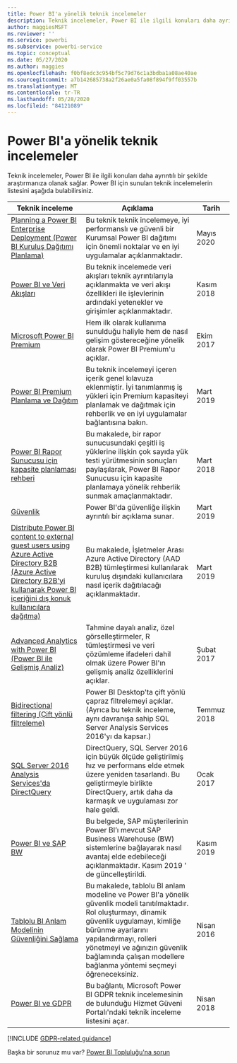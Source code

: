 ```yaml
---
title: Power BI'a yönelik teknik incelemeler
description: Teknik incelemeler, Power BI ile ilgili konuları daha ayrıntılı bir şekilde araştırmanıza olanak sağlar.
author: maggiesMSFT
ms.reviewer: ''
ms.service: powerbi
ms.subservice: powerbi-service
ms.topic: conceptual
ms.date: 05/27/2020
ms.author: maggies
ms.openlocfilehash: f0bf8edc3c954bf5c79d76c1a3bdba1a08ae40ae
ms.sourcegitcommit: a7b142685738a2f26ae0a5fa08f894f9ff03557b
ms.translationtype: MT
ms.contentlocale: tr-TR
ms.lasthandoff: 05/28/2020
ms.locfileid: "84121089"
---
```

# <a name="whitepapers-for-power-bi"></a>Power BI'a yönelik teknik incelemeler

Teknik incelemeler, Power BI ile ilgili konuları daha ayrıntılı bir şekilde araştırmanıza olanak sağlar. Power BI için sunulan teknik incelemelerin listesini aşağıda bulabilirsiniz.

| Teknik inceleme | Açıklama | Tarih |
| --- | --- | --- |
| [Planning a Power BI Enterprise Deployment (Power BI Kuruluş Dağıtımı Planlama)](https://aka.ms/PBIEnterpriseDeploymentWP) |Bu teknik teknik incelemeye, iyi performanslı ve güvenli bir Kurumsal Power BI dağıtımı için önemli noktalar ve en iyi uygulamalar açıklanmaktadır. | Mayıs 2020 |
| [Power BI ve Veri Akışları](https://go.microsoft.com/fwlink/?linkid=2034388&clcid=0x409)| Bu teknik incelemede veri akışları teknik ayrıntılarıyla açıklanmakta ve veri akışı özellikleri ile işlevlerinin ardındaki yetenekler ve girişimler açıklanmaktadır. | Kasım 2018 |
| [Microsoft Power BI Premium](https://aka.ms/pbipremiumwhitepaper) |Hem ilk olarak kullanıma sunulduğu haliyle hem de nasıl gelişim göstereceğine yönelik olarak Power BI Premium'u açıklar. | Ekim 2017 |
| [Power BI Premium Planlama ve Dağıtım](whitepaper-powerbi-premium-deployment.md)| Bu teknik incelemeyi içeren içerik genel kılavuza eklenmiştir. İyi tanımlanmış iş yükleri için Premium kapasiteyi planlamak ve dağıtmak için rehberlik ve en iyi uygulamalar bağlantısına bakın.| Mart 2019 |
| [Power BI Rapor Sunucusu için kapasite planlaması rehberi](../report-server/capacity-planning.md) |Bu makalede, bir rapor sunucusundaki çeşitli iş yüklerine ilişkin çok sayıda yük testi yürütmesinin sonuçları paylaşılarak, Power BI Rapor Sunucusu için kapasite planlamaya yönelik rehberlik sunmak amaçlanmaktadır. | Mart 2018 |
| [Güvenlik](../admin/service-admin-power-bi-security.md) |Power BI'da güvenliğe ilişkin ayrıntılı bir açıklama sunar. | Mart 2019 |
| [Distribute Power BI content to external guest users using Azure Active Directory B2B (Azure Active Directory B2B'yi kullanarak Power BI içeriğini dış konuk kullanıcılara dağıtma)](../guidance/whitepaper-azure-b2b-power-bi.md)|Bu makalede, İşletmeler Arası Azure Active Directory (AAD B2B) tümleştirmesi kullanılarak kuruluş dışındaki kullanıcılara nasıl içerik dağıtılacağı açıklanmaktadır.| Mart 2019 |
| [Advanced Analytics with Power BI (Power BI ile Gelişmiş Analiz)](https://info.microsoft.com/advanced-analytics-with-power-bi.html?Is=Website) |Tahmine dayalı analiz, özel görselleştirmeler, R tümleştirmesi ve veri çözümleme ifadeleri dahil olmak üzere Power BI'ın gelişmiş analiz özelliklerini açıklar. | Şubat 2017 |
| [Bidirectional filtering (Çift yönlü filtreleme)](../transform-model/desktop-bidirectional-filtering.md) |Power BI Desktop'ta çift yönlü çapraz filtrelemeyi açıklar. (Ayrıca bu teknik inceleme, aynı davranışa sahip SQL Server Analysis Services 2016'yı da kapsar.) | Temmuz 2018 |
| [SQL Server 2016 Analysis Services'da DirectQuery](https://blogs.msdn.microsoft.com/analysisservices/2017/04/06/directquery-in-sql-server-2016-analysis-services-whitepaper/) |DirectQuery, SQL Server 2016 için büyük ölçüde geliştirilmiş hız ve performans elde etmek üzere yeniden tasarlandı. Bu geliştirmeyle birlikte DirectQuery, artık daha da karmaşık ve uygulaması zor hale geldi. | Ocak 2017 |
| [Power BI ve SAP BW](https://aka.ms/powerbiandsapbw)| Bu belgede, SAP müşterilerinin Power BI’ı mevcut SAP Business Warehouse (BW) sistemlerine bağlayarak nasıl avantaj elde edebileceği açıklanmaktadır. Kasım 2019 ' de güncelleştirildi.| Kasım 2019 |
| [Tablolu BI Anlam Modelinin Güvenliğini Sağlama](https://download.microsoft.com/download/D/2/0/D20E1C5F-72EA-4505-9F26-FEF9550EFD44/Securing%20the%20Tabular%20BI%20Semantic%20Model.docx) |Bu makalede, tablolu BI anlam modeline ve Power BI'a yönelik güvenlik modeli tanıtılmaktadır. Rol oluşturmayı, dinamik güvenlik uygulamayı, kimliğe bürünme ayarlarını yapılandırmayı, rolleri yönetmeyi ve ağınızın güvenlik bağlamında çalışan modellere bağlanma yöntemi seçmeyi öğreneceksiniz. | Nisan 2016 |
| [Power BI ve GDPR](https://aka.ms/power-bi-gdpr-whitepaper)| Bu bağlantı, Microsoft Power BI GDPR teknik incelemesinin de bulunduğu Hizmet Güveni Portalı'ndaki teknik inceleme listesini açar. | Nisan 2018 |

[!INCLUDE [GDPR-related guidance](../includes/gdpr-hybrid-note.md)]

Başka bir sorunuz mu var? [Power BI Topluluğu'na sorun](https://community.powerbi.com/)
